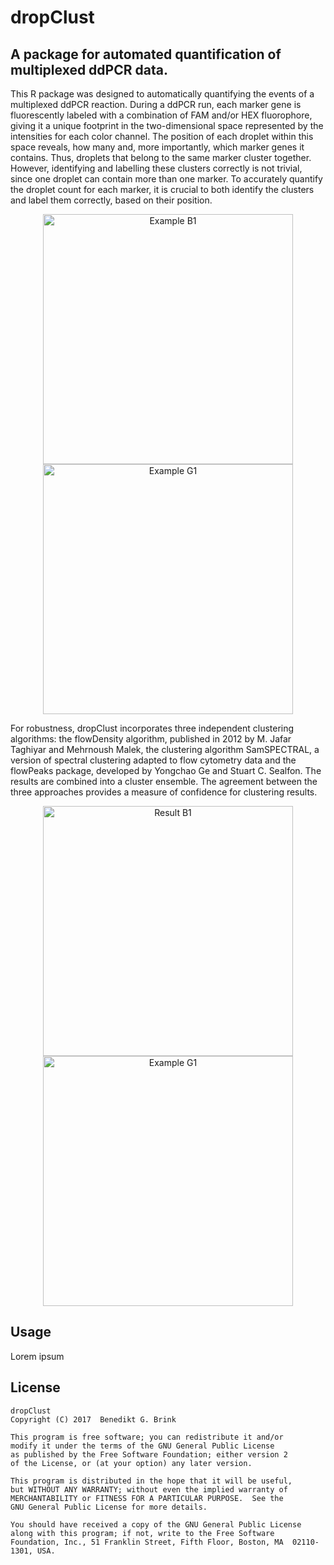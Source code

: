 # dropClust
## A package for automated quantification of multiplexed ddPCR data.

This R package was designed to automatically quantifying the events of a multiplexed ddPCR reaction.
During a ddPCR run, each marker gene is fluorescently labeled with a combination of FAM and/or HEX fluorophore, giving it a unique footprint in the two-dimensional space represented by the intensities for each color channel. The position of each droplet within this space reveals, how many and, more importantly, which marker genes it contains. Thus, droplets that belong to the same marker cluster together. However, identifying and labelling these clusters correctly is not trivial, since one droplet can contain more than one marker. To accurately quantify the droplet count for each marker, it is crucial to both identify the clusters and label them correctly, based on their position. 
<p align="center">
<img 
src="https://cloud.githubusercontent.com/assets/11661112/25387153/1b9928d2-29ca-11e7-97b3-ce67694eed0f.png"  
alt="Example B1"
width="400">
<img 
src="https://cloud.githubusercontent.com/assets/11661112/25387163/20f98c90-29ca-11e7-8a9e-a7efaaf82fd9.png" 
alt="Example G1"
width="400">
</p>

For robustness, dropClust incorporates three independent clustering algorithms: the flowDensity algorithm, published in 2012 by M. Jafar Taghiyar and Mehrnoush Malek, the clustering algorithm SamSPECTRAL, a version of spectral clustering adapted to flow cytometry data and the flowPeaks package, developed by Yongchao Ge and Stuart C. Sealfon. The results are combined into a cluster ensemble. The agreement between the three approaches provides a measure of confidence for clustering results.
<p align="center">
<img 
src="https://cloud.githubusercontent.com/assets/11661112/25387160/1e5eea02-29ca-11e7-871b-e2e3cd2639ec.png"  
alt="Result B1"
width="400">
<img 
src="https://cloud.githubusercontent.com/assets/11661112/25387164/224c4876-29ca-11e7-9f8f-557b7e515f0a.png" 
alt="Example G1"
width="400">
</p>

## Usage
Lorem ipsum

## License
    dropClust
    Copyright (C) 2017  Benedikt G. Brink

    This program is free software; you can redistribute it and/or
    modify it under the terms of the GNU General Public License
    as published by the Free Software Foundation; either version 2
    of the License, or (at your option) any later version.

    This program is distributed in the hope that it will be useful,
    but WITHOUT ANY WARRANTY; without even the implied warranty of
    MERCHANTABILITY or FITNESS FOR A PARTICULAR PURPOSE.  See the
    GNU General Public License for more details.

    You should have received a copy of the GNU General Public License
    along with this program; if not, write to the Free Software
    Foundation, Inc., 51 Franklin Street, Fifth Floor, Boston, MA  02110-1301, USA.
